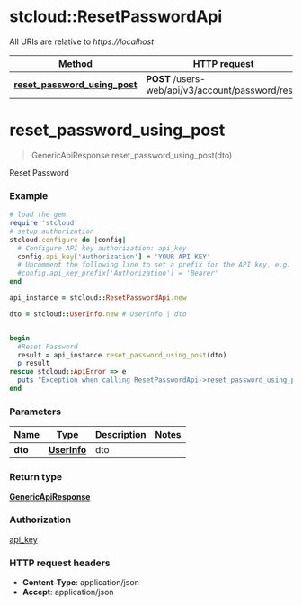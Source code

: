 # stcloud::ResetPasswordApi

All URIs are relative to *https://localhost*

Method | HTTP request | Description
------------- | ------------- | -------------
[**reset_password_using_post**](ResetPasswordApi.md#reset_password_using_post) | **POST** /users-web/api/v3/account/password/reset | Reset Password


# **reset_password_using_post**
> GenericApiResponse reset_password_using_post(dto)

Reset Password

### Example
```ruby
# load the gem
require 'stcloud'
# setup authorization
stcloud.configure do |config|
  # Configure API key authorization: api_key
  config.api_key['Authorization'] = 'YOUR API KEY'
  # Uncomment the following line to set a prefix for the API key, e.g. 'Bearer' (defaults to nil)
  #config.api_key_prefix['Authorization'] = 'Bearer'
end

api_instance = stcloud::ResetPasswordApi.new

dto = stcloud::UserInfo.new # UserInfo | dto


begin
  #Reset Password
  result = api_instance.reset_password_using_post(dto)
  p result
rescue stcloud::ApiError => e
  puts "Exception when calling ResetPasswordApi->reset_password_using_post: #{e}"
end
```

### Parameters

Name | Type | Description  | Notes
------------- | ------------- | ------------- | -------------
 **dto** | [**UserInfo**](UserInfo.md)| dto | 

### Return type

[**GenericApiResponse**](GenericApiResponse.md)

### Authorization

[api_key](../README.md#api_key)

### HTTP request headers

 - **Content-Type**: application/json
 - **Accept**: application/json



